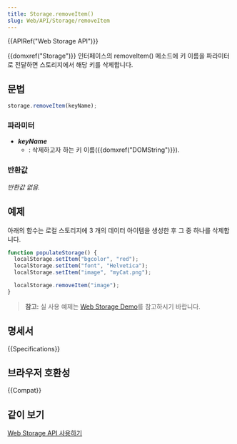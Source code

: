 ```yaml
---
title: Storage.removeItem()
slug: Web/API/Storage/removeItem
---
```


{{APIRef("Web Storage API")}}

{{domxref("Storage")}} 인터페이스의 removeItem() 메소드에 키 이름을 파라미터로 전달하면 스토리지에서 해당 키를 삭제합니다.

## 문법

```js
storage.removeItem(keyName);
```

### 파라미터

- _**keyName**_
  - : 삭제하고자 하는 키 이름({{domxref("DOMString")}}).

### 반환값

_반환값 없음._

## 예제

아래의 함수는 로컬 스토리지에 3 개의 데이터 아이템을 생성한 후 그 중 하나를 삭제합니다.

```js
function populateStorage() {
  localStorage.setItem("bgcolor", "red");
  localStorage.setItem("font", "Helvetica");
  localStorage.setItem("image", "myCat.png");

  localStorage.removeItem("image");
}
```

> **참고:** 실 사용 예제는 [Web Storage Demo](https://github.com/mdn/web-storage-demo)를 참고하시기 바랍니다.

## 명세서

{{Specifications}}

## 브라우저 호환성

{{Compat}}

## 같이 보기

[Web Storage API 사용하기](/ko/docs/Web/API/Web_Storage_API/Using_the_Web_Storage_API)
